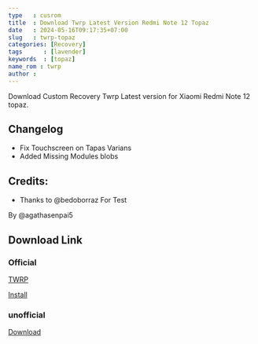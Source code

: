 ```yaml
---
type   : cusrom
title  : Download Twrp Latest Version Redmi Note 12 Topaz
date   : 2024-05-16T09:17:35+07:00
slug   : twrp-topaz
categories: [Recovery]
tags      : [lavender]
keywords  : [topaz]
name_rom : twrp
author :
---
```


Download Custom Recovery Twrp Latest version for Xiaomi Redmi Note 12 topaz.

## Changelog
- Fix Touchscreen on Tapas Varians
- Added Missing Modules blobs

## Credits:
- Thanks to @bedoborraz For Test

By @agathasenpai5


## Download Link
### Official
[TWRP](https://dl.twrp.me/tapas)

[Install](https://twrp.me/xiaomi/redminote12_4g.html)


### unofficial
[Download](https://t.me/gudanggaramnikmat/2)